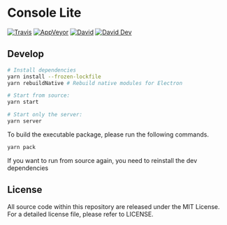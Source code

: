 # Console Lite

[![Travis](https://img.shields.io/travis/CircuitCoder/Console-Lite.svg?style=flat-square)](https://travis-ci.org/CircuitCoder/Console-Lite)
[![AppVeyor](https://img.shields.io/appveyor/ci/CircuitCoder/console-lite.svg?style=flat-square)](https://ci.appveyor.com/project/CircuitCoder/console-lite)
[![David](https://img.shields.io/david/CircuitCoder/Console-Lite.svg?style=flat-square)](https://david-dm.org/CircuitCoder/Console-Lite)
[![David Dev](https://img.shields.io/david/dev/CircuitCoder/Console-Lite.svg?style=flat-square)](https://david-dm.org/CircuitCoder/Console-Lite)

## Develop

```bash
# Install dependencies
yarn install --frozen-lockfile
yarn rebuildNative # Rebuild native modules for Electron

# Start from source:
yarn start

# Start only the server:
yarn server 
```

To build the executable package, please run the following commands.

```bash
yarn pack
```

If you want to run from source again, you need to reinstall the dev dependencies

## License

All source code within this repository are released under the MIT License. For a detailed license file, please refer to LICENSE.
